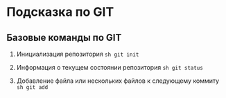 # Подсказка по GIT

## Базовые команды по GIT

1. Инициализация репозитория
```sh git init```

2. Информация о текущем состоянии репозитория
```sh git status```

3. Добавление файла или нескольких файлов к следующему коммиту
```sh git add```


